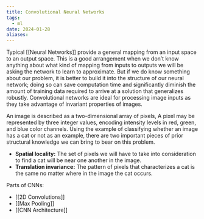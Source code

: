 ```yaml
---
title: Convolutional Neural Networks
tags:
  - ml
date: 2024-01-28
aliases:
---
```

Typical [[Neural Networks]] provide a general mapping from an input space to an output space. This is a good arrangement when we don’t know anything about what kind of mapping from inputs to outputs we will be asking the network to learn to approximate. But if we do know something about our problem, it is better to build it into the structure of our neural network; doing so can save computation time and significantly diminish the amount of training data required to arrive at a solution that generalizes robustly. Convolutional networks are ideal for processing image inputs as they take advantage of invariant properties of images.

An image is described as a two-dimensional array of pixels, A pixel may be represented by three integer values, encoding intensity levels in red, green, and blue color channels. Using the example of classifying whether an image has a cat or not as an example, there are two important pieces of prior structural knowledge we can bring to bear on this problem. 
- **Spatial locality:** The set of pixels we will have to take into consideration to find a cat will be near one another in the image.
- **Translation invariance:** The pattern of pixels that characterizes a cat is the same no matter where in the image the cat occurs.

Parts of CNNs:
- [[2D Convolutions]]
- [[Max Pooling]]
- [[CNN Architecture]]
